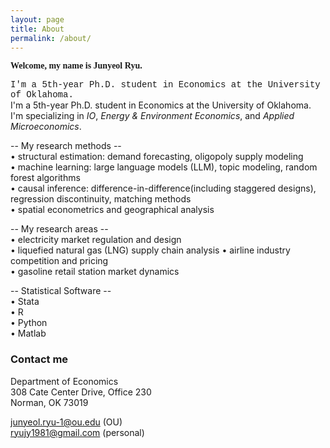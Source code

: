 ```yaml
---
layout: page
title: About
permalink: /about/
---
```


<span style="font-family: 'Georgia', serif">**Welcome, my name is Junyeol Ryu.**</span>  

<span style="font-family: 'Courier New', monospace">I'm a 5th-year Ph.D. student in Economics at the University of Oklahoma.</span>  
I'm a 5th-year Ph.D. student in Economics at the University of Oklahoma.  
I'm specializing in *IO*, *Energy & Environment Economics*, and *Applied Microeconomics*.  


-- My research methods --  
• structural estimation: demand forecasting, oligopoly supply modeling  
• machine learning: large language models (LLM), topic modeling, random forest algorithms  
• causal inference: difference-in-difference(including staggered designs), regression discontinuity, matching methods  
• spatial econometrics and geographical analysis  


-- My research areas --  
• electricity market regulation and design  
• liquefied natural gas (LNG) supply chain analysis
• airline industry competition and pricing  
• gasoline retail station market dynamics  


-- Statistical Software --  
• Stata  
• R  
• Python  
• Matlab  


### Contact me

Department of Economics  
308 Cate Center Drive, Office 230  
Norman, OK 73019  

junyeol.ryu-1@ou.edu  (OU)  
ryujy1981@gmail.com  (personal)  

